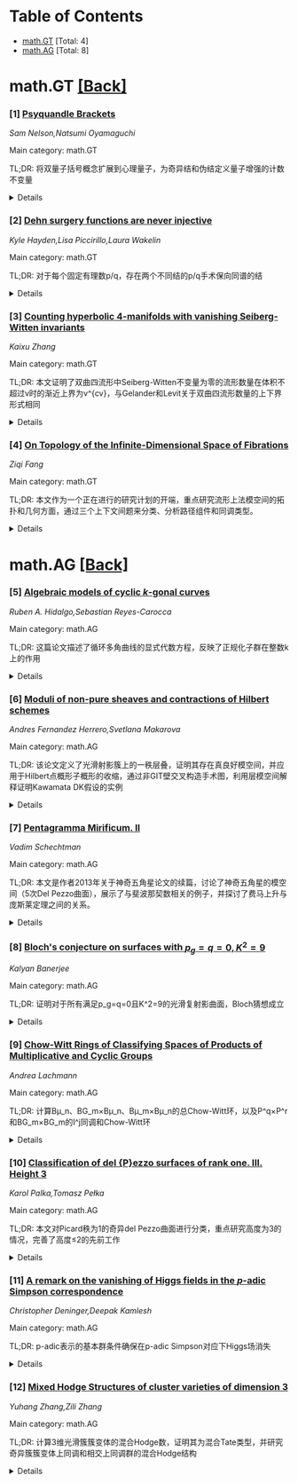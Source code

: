<div id=toc></div>

# Table of Contents

- [math.GT](#math.GT) [Total: 4]
- [math.AG](#math.AG) [Total: 8]


<div id='math.GT'></div>

# math.GT [[Back]](#toc)

### [1] [Psyquandle Brackets](https://arxiv.org/abs/2508.13331)
*Sam Nelson,Natsumi Oyamaguchi*

Main category: math.GT

TL;DR: 将双量子括号概念扩展到心理量子，为奇异结和伪结定义量子增强的计数不变量


<details>
  <summary>Details</summary>
Motivation: 扩展双量子括号理论到心理量子领域，为奇异结和伪结提供更强大的量子不变量工具

Method: 定义心理量子的量子增强计数不变量，通过示例计算验证方法的有效性

Result: 建立了适当的增强方法，证明了该无限族不变量的有效性，但需要更大基数心理量子和无限系数环来发挥真正威力

Conclusion: 成功将双量子括号扩展到心理量子，为奇异结和伪结研究提供了新的量子不变量工具，具有进一步发展的潜力

Abstract: We extend the notion of biquandle brackets to the case of psyquandles,
defining quantum enhancements of the psyquandle counting invariant for singular
knots and pseudoknots. We provide examples to illustrate the computation of
these invariants, establishing that the enhancement is proper. We compute a few
toy examples, noting that the true power of this infinite family of invariants
lies in more computationally expensive larger-cardinality psyquandles and
infinite coefficient rings.

</details>


### [2] [Dehn surgery functions are never injective](https://arxiv.org/abs/2508.13369)
*Kyle Hayden,Lisa Piccirillo,Laura Wakelin*

Main category: math.GT

TL;DR: 对于每个固定有理数p/q，存在两个不同结的p/q手术保向同谱的结


<details>
  <summary>Details</summary>
Motivation: 验证Gordon在1978年提出的猜想，即存在不同结的某种手术保向同谱的情况

Method: 数学证明方法，通过构造性证明对于每个固定有理数p/q，都存在满足条件的结对

Result: 成功证明了Gordon猜想，对于任意固定有理数p/q，都存在两个不同结具有保向同谱的p/q手术

Conclusion: 这一结果完全解决了Gordon猜想，在结理论和三维流形式中具有重要意义

Abstract: We prove that, for each fixed rational number $p/q \in \mathbb{Q}$, there
exists a pair of distinct knots whose $p/q$-surgeries are
orientation-preservingly homeomorphic. This confirms a 1978 conjecture of
Gordon.

</details>


### [3] [Counting hyperbolic 4-manifolds with vanishing Seiberg-Witten invariants](https://arxiv.org/abs/2508.13464)
*Kaixu Zhang*

Main category: math.GT

TL;DR: 本文证明了双曲四流形中Seiberg-Witten不变量为零的流形数量在体积不超过v时的渐近上界为v^{cv}，与Gelander和Levit关于双曲四流形数量的上下界形式相同


<details>
  <summary>Details</summary>
Motivation: Agol和Lin证明了存在Seiberg-Witten不变量为零的双曲四流形，本文旨在研究这类特殊流形的数量渐近行为

Method: 通过数学分析和渐近估计方法，建立了Seiberg-Witten不变量为零的双曲四流形数量在体积约束下的上界估计

Result: 证明了这类流形数量在体积不超过v时的渐近上界为v^{cv}，与已知的双曲四流形总数量的上下界具有相同形式

Conclusion: Seiberg-Witten不变量为零的双曲四流形在数量渐近行为上与一般双曲四流形相似，都具有v^{cv}形式的增长速率

Abstract: Ian Agol and Francesco Lin proved the existence of hyperbolic four-manifolds
with vanishing Seiberg-Witten invariants. We prove that the number of such
manifolds of volume at most $v$ is asymptotically bounded by $v^{cv}$
considered up to commensurability, which has the same form as the lower bound
and upper bound of the number of hyperbolic four-manifolds of volume at most
$v$ proved by Tsachik Gelander and Arie Levit.

</details>


### [4] [On Topology of the Infinite-Dimensional Space of Fibrations](https://arxiv.org/abs/2508.14038)
*Ziqi Fang*

Main category: math.GT

TL;DR: 本文作为一个正在进行的研究计划的开端，重点研究流形上法模空间的拓扑和几何方面，通过三个上下文间题来分类、分析路径组件和同调类型。


<details>
  <summary>Details</summary>
Motivation: 探索流形上法模空间的拓扑和几何性质，类似于研究平滑结构的模空间，包括奇异流形、映射类群和Smale型猜想等问题。

Method: 采用代数拓扑和微分拓扑方法，通过无穷维Fréchet流形结构来研究模空间，并与谱对称性的Lie理论和外在流的几何分析建立联系。具体解决了找到含有模空间拓扑结构的最小变形缩回问题。

Result: 在低维情况下进行了明确的同调计算，结合以往研究成果，完整解决了三维及以下维度的流形上法模空间的同调核心问题。

Conclusion: 本文为流形上法模空间的拓扑和几何研究建立了基础框架，通过无穷维流形结构和同调核心理论提供了新的研究视角和方法，并在低维情况下实现了完整的解决方案。

Abstract: This work serves as an opening and basis of an ongoing program investigating
topological and geometric aspects of the moduli space of smooth fiberings on a
manifold. The present paper focuses on the algebraic and differential topology
of this space, and particularly addresses the following three quests in a
top-down manner: the classification, for each class the path components, and
for each component the homotopy type (as loosely analogous to the those three
for studying the moduli of smooth structures: exotic manifolds, mapping class
groups, and Smale-type conjectures). The last of the three is
infinite-dimensional in nature, as the corresponding moduli space is shown to
inherit the structure of a smooth Fr\'echet manifold from the diffeomorphism
group through a (infinite-dimensional) principal bundle, with which we
establish further connections with the Lie theory of gauge symmetries from one
perspective, and with the geometric analysis of extrinsic flows from another.
Concretely, we tackle the problem of finding the "homotopy core": a minimal
deformation retract that encodes the topological structure of such a moduli
space of fibrations; as our first examples, we gave explicit homotopy
calculations for various low-dimensional cases which, combined with earlier
known cases from others' work, complete the solution to this problem for
dimensions up to three.

</details>


<div id='math.AG'></div>

# math.AG [[Back]](#toc)

### [5] [Algebraic models of cyclic $k$-gonal curves](https://arxiv.org/abs/2508.13307)
*Ruben A. Hidalgo,Sebastian Reyes-Carocca*

Main category: math.AG

TL;DR: 这篇论文描述了循环多角曲线的显式代数方程，反映了正规化子群在整数k上的作用


<details>
  <summary>Details</summary>
Motivation: 完喇弃Wootton在k为素数情况下的知识缺口，提供一般性的循环多角曲线方程描述

Method: 通过考虑正规化子群在温和循环自同态上的作用，推导出显式的代数方程形式

Result: 得到了对任意整数k都有效的循环多角曲线方程，扩展了之前只在素数情况下的结果

Conclusion: 该方法完整了Wootton的工作，为循环多角曲线提供了一般性的代数描述方法

Abstract: In this paper, we describe explicit algebraic equations of cyclic gonal
curves reflecting the action of the normalizer of a tame cyclic $k$-gonal
automorphism. This completes the known situation obtained by Wootton for the
case when $k$ is a prime integer.

</details>


### [6] [Moduli of non-pure sheaves and contractions of Hilbert schemes](https://arxiv.org/abs/2508.13395)
*Andres Fernandez Herrero,Svetlana Makarova*

Main category: math.AG

TL;DR: 该论文定义了光滑射影簇上的一秩层叠，证明其存在真良好模空间，并应用于Hilbert点概形子概形的收缩，通过非GIT壁交叉构造手术图，利用层模空间解释证明Kawamata DK假设的实例


<details>
  <summary>Details</summary>
Motivation: 研究光滑射影簇上的一秩层叠的模空间理论，探索其在Hilbert点概形子概形收缩中的应用，并通过模空间方法验证Kawamata的DK假设

Method: 定义特定的一秩层叠，证明其真良好模空间存在性，构造非GIT壁交叉手术图，利用层模空间解释进行理论证明

Result: 成功构造了一秩层叠的真良好模空间，获得了Hilbert点概形子概形收缩的应用结果，证明了Kawamata DK假设在特定设置下的实例

Conclusion: 该工作建立了层叠模空间理论的新框架，为代数几何中的模空间理论和收缩问题提供了新的工具和方法，验证了重要猜想在具体情境下的成立

Abstract: We define certain stacks of rank one sheaves on a smooth projective variety,
and show that they admit proper good moduli spaces. We offer several
applications to contractions of subschemes inside Hilbert schemes of points. We
construct a surgery diagram via non-GIT wall-crossing, and use the
interpretation of the surgery as a fine moduli of sheaves to prove instances
Kawamata's DK-hypothesis in this setting.

</details>


### [7] [Pentagramma Mirificum. II](https://arxiv.org/abs/2508.13586)
*Vadim Schechtman*

Main category: math.AG

TL;DR: 本文是作者2013年关于神奇五角星论文的续篇，讨论了神奇五角星的模空间（5次Del Pezzo曲面），展示了与斐波那契数相关的例子，并探讨了费马上升与庞斯莱定理之间的关系。


<details>
  <summary>Details</summary>
Motivation: 延续对神奇五角星的研究，深入探讨其模空间的几何结构以及与其他数学概念的联系，特别是与斐波那契数和经典几何定理的关系。

Method: 采用代数几何方法研究神奇五角星的模空间，通过具体例子展示与斐波那契数的联系，并分析费马上升与庞斯莱定理之间的数学关系。

Result: 确定了神奇五角星的模空间为5次Del Pezzo曲面，发现了与斐波那契数列相关的具体实例，建立了费马上升与庞斯莱定理之间的数学联系。

Conclusion: 神奇五角星的模空间具有丰富的几何结构，与斐波那契数和经典几何定理存在深刻联系，为进一步研究这些数学对象之间的关系提供了新的视角。

Abstract: This article is a continuation of my previous paper on miraculous pentagrams
published in Annales Scientifiques de Facult\'e des Sciences de Toulouse in
2013. We discuss the moduli space of miraculous pentagrams which is the Del
Pezzo surface of degree 5, and present some examples related to Fibonacci
numbers. We discuss also some relations between Fermat ascent and Poncelet
theorem.

</details>


### [8] [Bloch's conjecture on surfaces with $p_g=q=0, K^2=9$](https://arxiv.org/abs/2508.13594)
*Kalyan Banerjee*

Main category: math.AG

TL;DR: 证明对于所有满足p_g=q=0且K^2=9的光滑复射影曲面，Bloch猜想成立


<details>
  <summary>Details</summary>
Motivation: Bloch猜想是代数几何中的重要猜想，涉及代数闭链与零循环的关系。对于特定类型的代数曲面验证该猜想具有重要意义

Method: 使用代数几何和复几何的方法，针对具有特定数值不变量(p_g=q=0, K^2=9)的光滑复射影曲面进行证明

Result: 成功证明了对于所有满足p_g=q=0且K^2=9的光滑复射影曲面，Bloch猜想确实成立

Conclusion: 该结果为Bloch猜想在特定曲面类别中的有效性提供了新的证据，扩展了该猜想已知成立的范围

Abstract: In this paper, we prove that Bloch's conjecture holds for all smooth,
complex, projective surfaces with $p_g=q=0$ and $K^2=9$.

</details>


### [9] [Chow-Witt Rings of Classifying Spaces of Products of Multiplicative and Cyclic Groups](https://arxiv.org/abs/2508.13605)
*Andrea Lachmann*

Main category: math.AG

TL;DR: 计算Bμ_n、BG_m×Bμ_n、Bμ_m×Bμ_n的总Chow-Witt环，以及P^q×P^r和BG_m×BG_m的I^j同调和Chow-Witt环


<details>
  <summary>Details</summary>
Motivation: 扩展di Lorenzo和Mantovani (2023)对偶数n的Bμ_n的结果，完善对所有m,n≥1的分类空间的Chow-Witt环计算

Method: 基于di Lorenzo和Mantovani (2023)的策略，进行系统性的代数几何计算，包括根单位Bμ_n、BG_m×Bμ_n、Bμ_m×Bμ_n等分类空间

Result: 得到了所有m,n≥1情况下的完整Chow-Witt环计算结果，以及P^q×P^r和BG_m×BG_m的I^j同调和Chow-Witt环的明确表达

Conclusion: 完成了对多种重要分类空间的Chow-Witt环系统计算，为代数几何中的交叉理论提供了重要的计算工具和结果

Abstract: We compute the total Chow-Witt rings of the classifying space B\mu_n of the
roots of unity, as well as the products BG_m x B\mu_n and B\mu_m x B\mu_n for
all m,n greater than or equal to 1 based on the strategy by di Lorenzo and
Mantovani (2023) for B\mu_n with n even. Moreover we compute the total
I^j-cohomology and Chow-Witt rings of P^q x P^r for all q,r greater than or
equal to 1 and of BG_m x BG_m.

</details>


### [10] [Classification of del {P}ezzo surfaces of rank one. III. Height 3](https://arxiv.org/abs/2508.13609)
*Karol Palka,Tomasz Pełka*

Main category: math.AG

TL;DR: 本文对Picard秩为1的奇异del Pezzo曲面进行分类，重点研究高度为3的情况，完善了高度≤2的先前工作


<details>
  <summary>Details</summary>
Motivation: 对代数闭域上Picard秩为1的正规del Pezzo曲面进行分类，以高度作为关键不变量进行系统研究

Method: 使用高度作为分类不变量，定义为最小分辨率中ℙ¹-纤维化与例外除数相交的最小次数，重点分析高度为3的情形

Result: 给出了高度等于3的奇异del Pezzo曲面的完整分类，验证了高度h≤4的预期（除特征2和3的少数例外）

Conclusion: 本文完成了高度为3的del Pezzo曲面分类，为最终实现所有高度≤4的奇异del Pezzo曲面分类提供了重要进展

Abstract: This article is a part of a series aimed at classifying normal del Pezzo
surfaces of Picard rank one over an algebraically closed field of arbitrary
characteristic, up to an isomorphism. The key invariant guiding our
classification is the height, defined as the minimal number $h$ such that the
minimal resolution of singularities admits a $\mathbb{P}^1$-fibration whose
fiber meets the exceptional divisor $h$ times. It is expected that every
singular del Pezzo surface of rank one is of height $h\leq 4$, with minor
exceptions in characteristics $2$ and $3$. Having settled the case $h\leq 2$ in
our previous article arXiv:2412.21174, we now give a classification in case the
height equals $3$.

</details>


### [11] [A remark on the vanishing of Higgs fields in the $p$-adic Simpson correspondence](https://arxiv.org/abs/2508.13685)
*Christopher Deninger,Deepak Kamlesh*

Main category: math.AG

TL;DR: p-adic表示的基本群条件确保在p-adic Simpson对应下Higgs场消失


<details>
  <summary>Details</summary>
Motivation: 研究p-adic表示与Higgs场之间的关系，寻找使Higgs场消失的充分条件

Method: 通过分析曲线在p-adic域上的基本群表示，建立p-adic Simpson对应关系

Result: 给出了一个具体的条件，当满足该条件时，对应的Higgs场会消失

Conclusion: 该条件为p-adic几何中表示理论与Higgs场行为之间的关系提供了重要理论结果

Abstract: We give a condition on a $p$-adic representation of the fundamental group of
a curve over $\overline{\mathbb{Q}}_p$ which ensures that under the $p$-adic
Simpson correspondence the Higgs field vanishes.

</details>


### [12] [Mixed Hodge Structures of cluster varieties of dimension 3](https://arxiv.org/abs/2508.13752)
*Yuhang Zhang,Zili Zhang*

Main category: math.AG

TL;DR: 计算3维光滑簇簇变体的混合Hodge数，证明其为混合Tate类型，并研究奇异簇簇变体上同调和相交上同调群的混合Hodge结构


<details>
  <summary>Details</summary>
Motivation: 研究簇簇变体的混合Hodge结构性质，特别是验证光滑3维簇簇变体是否具有混合Tate类型，并扩展到奇异情形的分析

Method: 通过计算混合Hodge数的方法，对光滑3维簇簇变体进行系统分析，同时对奇异簇簇变体的上同调和相交上同调群进行混合Hodge结构研究

Result: 证明了光滑3维簇簇变体的混合Hodge数确实具有混合Tate类型，获得了奇异簇簇变体相关上同调群的混合Hodge结构特征

Conclusion: 簇簇变体在3维光滑情形下呈现混合Tate性质，奇异情形的混合Hodge结构研究为进一步理解这类代数几何对象的拓扑性质提供了重要结果

Abstract: We calculate the mixed Hodge numbers of smooth 3-dimensional cluster
varieties and show that they are of mixed Tate type. We also study the mixed
Hodge structures of the cohomology and intersection cohomology groups of some
singular cluster varieties.

</details>
